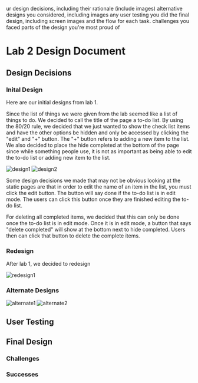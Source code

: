 ur design decisions, including their rationale (include images)
alternative designs you considered, including images
any user testing you did
the final design, including screen images and the flow for each task.
challenges you faced
parts of the design you're most proud of

# Lab 2 Design Document

## Design Decisions

### Inital Design

Here are our initial designs from lab 1. 

Since the list of things we were given from the lab seemed like a list of things to do. We decided to call the title of the page a to-do list. By using the 80/20 rule, we decided that we just wanted to show the check list items and have the other options be hidden and only be accessed by clicking the "edit" and "+" button. The "+" button refers to adding a new item to the list. We also decided to place the hide completed at the bottom of the page since while something people use, it is not as important as being able to edit the to-do list or adding new item to the list.

![design1](images/design-page1.png)
![design2](images/design-page2.png)

Some design decisions we made that may not be obvious looking at the static pages are that in order to edit the name of an item in the list, you must click the edit button. The button will say done if the to-do list is in edit mode. The users can click this button once they are finished editing the to-do list.

For deleting all completed items, we decided that this can only be done once the to-do list is in edit mode. Once it is in edit mode, a button that says "delete completed" will show at the bottom next to hide completed. Users then can click that button to delete the complete items. 

### Redesign

After lab 1, we decided to redesign 

![redesign1](images/redesign.png)


### Alternate Designs

![alternate1](images/altdesign1.png)
![alternate2](images/altdesign2.png)

## User Testing

## Final Design

### Challenges

### Successes
